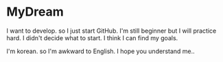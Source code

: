 # MyDream

I want to develop. so I just start GitHub.
I'm still beginner but I will practice hard.
I didn't decide what to start. I think I can find my goals.

I'm korean. so I'm awkward to English.
I hope you understand me..
